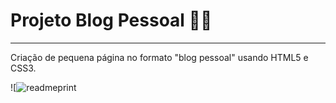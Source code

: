 # Projeto Blog Pessoal :weight_lifting_man:

----

Criação de pequena página no formato "blog pessoal" usando HTML5 e CSS3.

![![readmeprint](https://user-images.githubusercontent.com/57078626/107169012-9d030400-699b-11eb-9757-1a77a45ce315.png)
